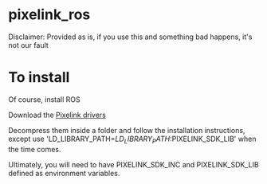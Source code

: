 # pixelink_ros
Disclaimer: Provided as is, if you use this and something bad happens, it's not our fault

# To install
Of course, install ROS

Download the [Pixelink drivers](https://storage.googleapis.com/files.pixelink.com/latest/PixeLINKSdk-for-Ubuntu16.04-PC_64-v2.3.tar.gz)

Decompress them inside a folder and follow the installation instructions, except use  'LD_LIBRARY_PATH=$LD_LIBRARY_PATH:$PIXELINK_SDK_LIB' when the time comes.

Ultimately, you will need to have PIXELINK_SDK_INC and PIXELINK_SDK_LIB defined as environment variables. 
